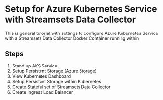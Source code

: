 # Setup for Azure Kubernetes Service with Streamsets Data Collector #

This is general tutorial with settings to configure Azure Kubernetes Service with a Streamsets Data Collector Docker Container running within

## Steps ##

1. Stand up AKS Service
1. Setup Persistent Storage (Azure Storage)
1. View Kubernetes Dashboard
1. Setup Persistant Storage within Kubernetes
1. Create Stateful set of Streamsets Data Collector
1. Create Ingress Load Balancer
